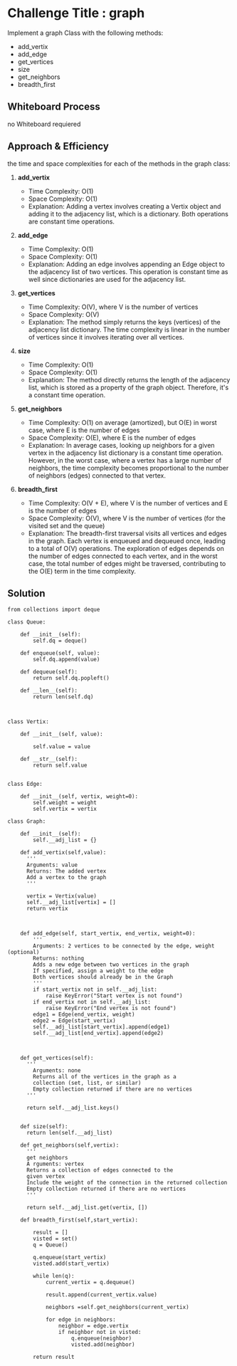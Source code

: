 # Challenge Title : graph
Implement a graph Class with the following methods:
 - add_vertix
 - add_edge
 - get_vertices
 - size
 - get_neighbors
 - breadth_first

## Whiteboard Process
no Whiteboard requiered

## Approach & Efficiency
the time and space complexities for each of the methods in the graph class:

1. **add_vertix**
   - Time Complexity: O(1)
   - Space Complexity: O(1)
   - Explanation: Adding a vertex involves creating a Vertix object and adding it to the adjacency list, which is a dictionary. Both operations are constant time operations.

2. **add_edge**
   - Time Complexity: O(1)
   - Space Complexity: O(1)
   - Explanation: Adding an edge involves appending an Edge object to the adjacency list of two vertices. This operation is constant time as well since dictionaries are used for the adjacency list.

3. **get_vertices**
   - Time Complexity: O(V), where V is the number of vertices
   - Space Complexity: O(V)
   - Explanation: The method simply returns the keys (vertices) of the adjacency list dictionary. The time complexity is linear in the number of vertices since it involves iterating over all vertices.

4. **size**
   - Time Complexity: O(1)
   - Space Complexity: O(1)
   - Explanation: The method directly returns the length of the adjacency list, which is stored as a property of the graph object. Therefore, it's a constant time operation.

5. **get_neighbors**
   - Time Complexity: O(1) on average (amortized), but O(E) in worst case, where E is the number of edges
   - Space Complexity: O(E), where E is the number of edges
   - Explanation: In average cases, looking up neighbors for a given vertex in the adjacency list dictionary is a constant time operation. However, in the worst case, where a vertex has a large number of neighbors, the time complexity becomes proportional to the number of neighbors (edges) connected to that vertex.

6. **breadth_first**
   - Time Complexity: O(V + E), where V is the number of vertices and E is the number of edges
   - Space Complexity: O(V), where V is the number of vertices (for the visited set and the queue)
   - Explanation: The breadth-first traversal visits all vertices and edges in the graph. Each vertex is enqueued and dequeued once, leading to a total of O(V) operations. The exploration of edges depends on the number of edges connected to each vertex, and in the worst case, the total number of edges might be traversed, contributing to the O(E) term in the time complexity.

## Solution
```
from collections import deque 

class Queue:

    def __init__(self):
        self.dq = deque()

    def enqueue(self, value):
        self.dq.append(value)

    def dequeue(self):
        return self.dq.popleft()

    def __len__(self):
        return len(self.dq)



class Vertix:

    def __init__(self, value):

        self.value = value

    def __str__(self):
        return self.value


class Edge:

    def __init__(self, vertix, weight=0):
        self.weight = weight
        self.vertix = vertix

class Graph:

    def __init__(self):
        self.__adj_list = {}
      
    def add_vertix(self,value):
      '''
      Arguments: value
      Returns: The added vertex
      Add a vertex to the graph
      '''
  
      vertix = Vertix(value)
      self.__adj_list[vertix] = []
      return vertix

  

    def add_edge(self, start_vertix, end_vertix, weight=0):
        '''
        Arguments: 2 vertices to be connected by the edge, weight (optional)
        Returns: nothing
        Adds a new edge between two vertices in the graph
        If specified, assign a weight to the edge
        Both vertices should already be in the Graph
        '''
        if start_vertix not in self.__adj_list:
            raise KeyError("Start vertex is not found")
        if end_vertix not in self.__adj_list:
            raise KeyError("End vertex is not found")
        edge1 = Edge(end_vertix, weight)
        edge2 = Edge(start_vertix)
        self.__adj_list[start_vertix].append(edge1)
        self.__adj_list[end_vertix].append(edge2)

  
  
    def get_vertices(self):
      '''
        Arguments: none
        Returns all of the vertices in the graph as a  
        collection (set, list, or similar)
        Empty collection returned if there are no vertices
      '''
  
      return self.__adj_list.keys()

  
    def size(self):
      return len(self.__adj_list)
  
    def get_neighbors(self,vertix):
      '''
      get neighbors
      A rguments: vertex
      Returns a collection of edges connected to the 
      given vertex
      Include the weight of the connection in the returned collection
      Empty collection returned if there are no vertices
      '''
      
      return self.__adj_list.get(vertix, [])
  
    def breadth_first(self,start_vertix):
    
        result = []
        visted = set()
        q = Queue()

        q.enqueue(start_vertix)
        visted.add(start_vertix)

        while len(q):
            current_vertix = q.dequeue()

            result.append(current_vertix.value)

            neighbors =self.get_neighbors(current_vertix)

            for edge in neighbors:
                neighbor = edge.vertix
                if neighbor not in visted:
                    q.enqueue(neighbor)
                    visted.add(neighbor)

        return result
```

